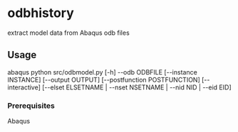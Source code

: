 # odbhistory

extract model data from Abaqus odb files

## Usage

abaqus python src/odbmodel.py [-h] --odb ODBFILE [--instance INSTANCE] [--output OUTPUT]
                   [--postfunction POSTFUNCTION] [--interactive]
                   [--elset ELSETNAME | --nset NSETNAME | --nid NID | --eid EID]

### Prerequisites

Abaqus
